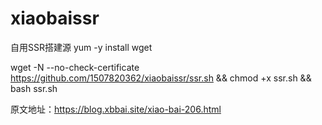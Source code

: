 # xiaobaissr
自用SSR搭建源
yum -y install wget

wget -N --no-check-certificate https://github.com/1507820362/xiaobaissr/ssr.sh && chmod +x ssr.sh && bash ssr.sh



原文地址：https://blog.xbbai.site/xiao-bai-206.html
